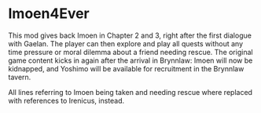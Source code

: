 # Imoen4Ever
This mod gives back Imoen in Chapter 2 and 3, right after the first dialogue with Gaelan. The player can then explore and play all quests without any time pressure or moral dilemma about a friend needing rescue.
The original game content kicks in again after the arrival in Brynnlaw: Imoen will now be kidnapped, and Yoshimo will be available for recruitment in the Brynnlaw tavern.

All lines referring to Imoen being taken and needing rescue where replaced with references to Irenicus, instead.
